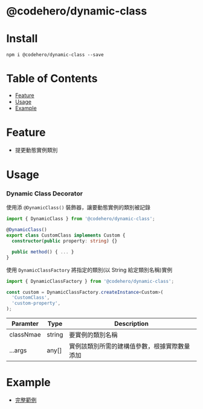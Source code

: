 # @codehero/dynamic-class

# Install

```
npm i @codehero/dynamic-class --save
```

# Table of Contents

- [Feature](#feature)
- [Usage](#usage)
- [Example](#example)

# Feature

- 提更動態實例類別

# Usage

### Dynamic Class Decorator

使用添 `@DynamicClass()` 裝飾器，讓要動態實例的類別被記錄

```typescript
import { DynamicClass } from '@codehero/dynamic-class';

@DynamicClass()
export class CustomClass implements Custom {
  constructor(public property: string) {}

  public method() { ... }
}
```

使用 `DynamicClassFactory` 將指定的類別(以 String 給定類別名稱)實例

```typescript
import { DynamicClassFactory } from '@codehero/dynamic-class';

const custom = DynamicClassFactory.createInstance<Custom>(
  'CustomClass',
  'custom-property',
);
```

| Paramter  | Type   | Description                                  |
| --------- | ------ | -------------------------------------------- |
| classNmae | string | 要實例的類別名稱                             |
| ...args   | any[]  | 實例該類別所需的建構值參數，根據實際數量添加 |

# Example

- [完整範例](https://github.com/SteveLin100132/wistroni40-dynamic-class/blob/master/examples/index.ts)
